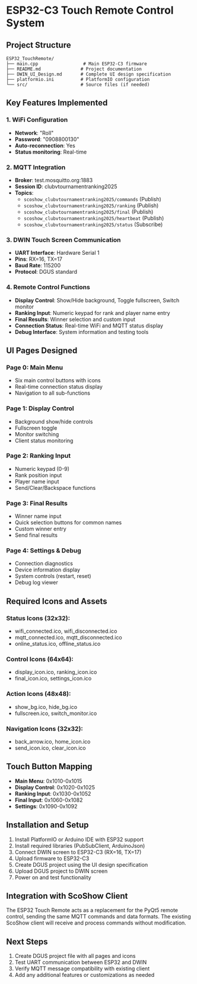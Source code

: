# ESP32-C3 Touch Remote Control System

## Project Structure
```
ESP32_TouchRemote/
├── main.cpp                 # Main ESP32-C3 firmware
├── README.md               # Project documentation
├── DWIN_UI_Design.md       # Complete UI design specification
├── platformio.ini          # PlatformIO configuration
└── src/                    # Source files (if needed)
```

## Key Features Implemented

### 1. WiFi Configuration
- **Network**: "Roll"
- **Password**: "0908800130"
- **Auto-reconnection**: Yes
- **Status monitoring**: Real-time

### 2. MQTT Integration
- **Broker**: test.mosquitto.org:1883
- **Session ID**: clubvtournamentranking2025
- **Topics**:
  - `scoshow_clubvtournamentranking2025/commands` (Publish)
  - `scoshow_clubvtournamentranking2025/ranking` (Publish)
  - `scoshow_clubvtournamentranking2025/final` (Publish)
  - `scoshow_clubvtournamentranking2025/heartbeat` (Publish)
  - `scoshow_clubvtournamentranking2025/status` (Subscribe)

### 3. DWIN Touch Screen Communication
- **UART Interface**: Hardware Serial 1
- **Pins**: RX=16, TX=17
- **Baud Rate**: 115200
- **Protocol**: DGUS standard

### 4. Remote Control Functions
- **Display Control**: Show/Hide background, Toggle fullscreen, Switch monitor
- **Ranking Input**: Numeric keypad for rank and player name entry
- **Final Results**: Winner selection and custom input
- **Connection Status**: Real-time WiFi and MQTT status display
- **Debug Interface**: System information and testing tools

## UI Pages Designed

### Page 0: Main Menu
- Six main control buttons with icons
- Real-time connection status display
- Navigation to all sub-functions

### Page 1: Display Control
- Background show/hide controls
- Fullscreen toggle
- Monitor switching
- Client status monitoring

### Page 2: Ranking Input
- Numeric keypad (0-9)
- Rank position input
- Player name input
- Send/Clear/Backspace functions

### Page 3: Final Results
- Winner name input
- Quick selection buttons for common names
- Custom winner entry
- Send final results

### Page 4: Settings & Debug
- Connection diagnostics
- Device information display
- System controls (restart, reset)
- Debug log viewer

## Required Icons and Assets

### Status Icons (32x32):
- wifi_connected.ico, wifi_disconnected.ico
- mqtt_connected.ico, mqtt_disconnected.ico
- online_status.ico, offline_status.ico

### Control Icons (64x64):
- display_icon.ico, ranking_icon.ico
- final_icon.ico, settings_icon.ico

### Action Icons (48x48):
- show_bg.ico, hide_bg.ico
- fullscreen.ico, switch_monitor.ico

### Navigation Icons (32x32):
- back_arrow.ico, home_icon.ico
- send_icon.ico, clear_icon.ico

## Touch Button Mapping
- **Main Menu**: 0x1010-0x1015
- **Display Control**: 0x1020-0x1025
- **Ranking Input**: 0x1030-0x1052
- **Final Input**: 0x1060-0x1082
- **Settings**: 0x1090-0x1092

## Installation and Setup
1. Install PlatformIO or Arduino IDE with ESP32 support
2. Install required libraries (PubSubClient, ArduinoJson)
3. Connect DWIN screen to ESP32-C3 (RX=16, TX=17)
4. Upload firmware to ESP32-C3
5. Create DGUS project using the UI design specification
6. Upload DGUS project to DWIN screen
7. Power on and test functionality

## Integration with ScoShow Client
The ESP32 Touch Remote acts as a replacement for the PyQt5 remote control, sending the same MQTT commands and data formats. The existing ScoShow client will receive and process commands without modification.

## Next Steps
1. Create DGUS project file with all pages and icons
2. Test UART communication between ESP32 and DWIN
3. Verify MQTT message compatibility with existing client
4. Add any additional features or customizations as needed
